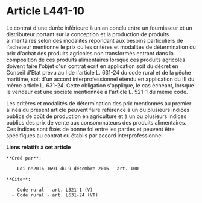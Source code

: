 # Article L441-10

Le contrat d'une durée inférieure à un an conclu entre un fournisseur et un distributeur portant sur la conception et la
production de produits alimentaires selon des modalités répondant aux besoins particuliers de l'acheteur mentionne le prix ou
les critères et modalités de détermination du prix d'achat des produits agricoles non transformés entrant dans la composition
de ces produits alimentaires lorsque ces produits agricoles doivent faire l'objet d'un contrat écrit en application soit du
décret en Conseil d'Etat prévu au I de l'article L. 631-24 du code rural et de la pêche maritime, soit d'un accord
interprofessionnel étendu en application du III du même article L. 631-24. Cette obligation s'applique, le cas échéant,
lorsque le vendeur est une société mentionnée à l'article L. 521-1 du même code. 

Les critères et modalités de détermination des prix mentionnés au premier alinéa du présent article peuvent faire référence à
un ou plusieurs indices publics de coût de production en agriculture et à un ou plusieurs indices publics des prix de vente
aux consommateurs des produits alimentaires. Ces indices sont fixés de bonne foi entre les parties et peuvent être
spécifiques au contrat ou établis par accord interprofessionnel.

**Liens relatifs à cet article**

	**Créé par**:

	  - Loi n°2016-1691 du 9 décembre 2016 - art. 100

	**Cite**:

	  - Code rural - art. L521-1 (V)
	  - Code rural - art. L631-24 (VT)
